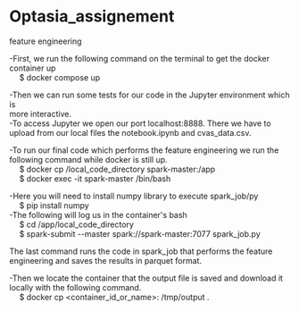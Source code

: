 # Optasia_assignement
feature engineering

-First, we run the following command on the terminal to get the docker container up <br />
   &emsp; $ docker compose up
    
-Then we can run some tests for our code in the Jupyter environment which is <br />
more interactive.<br />
-To access Jupyter we open our port localhost:8888. There we have to upload from our local files the notebook.ipynb and cvas_data.csv.

-To run our final code which performs the feature engineering we run the 
following command while docker is still up. <br />
   &emsp; $ docker cp /local_code_directory spark-master:/app <br />
   &emsp; $ docker exec -it spark-master /bin/bash <br />

 -Here you will need to install numpy library to execute spark_job/py  <br />
    &emsp; $ pip install numpy <br />
  -The following will log us in the container's bash <br />
    &emsp; $ cd /app/local_code_directory <br />
    &emsp; $ spark-submit --master spark://spark-master:7077 spark_job.py  <br />
    
The last command runs the code in spark_job that performs the feature <br />
  engineering and saves the results in parquet format.

-Then we locate the container that the output file is saved and download it locally with the following command. <br />
    &emsp; $ docker cp <container_id_or_name>: /tmp/output .
      
